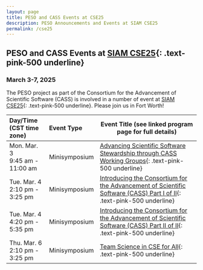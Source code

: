 ```yaml
---
layout: page
title: PESO and CASS Events at CSE25
description: PESO Announcements and Events at SIAM CSE25
permalink: /cse25
---
```


## PESO and CASS Events at [SIAM CSE25](https://www.siam.org/conferences-events/siam-conferences/cse25/){: .text-pink-500 underline}
### March 3-7, 2025

The PESO project as part of the Consortium for the Advancement of Scientific Software (CASS) is involved in a number of event at [SIAM CSE25](https://www.siam.org/conferences-events/siam-conferences/cse25/){: .text-pink-500 underline}.  Please join us in Fort Worth!

Day/Time<br>(CST time zone) | Event Type | Event Title (see linked program page for full details)
:---     |    :------ |--------------------------------------------------------
Mon. Mar. 3<br>9:45 am - 11:00 am | Minisymposium | [Advancing Scientific Software Stewardship through CASS Working Groups](https://meetings.siam.org/sess/dsp_programsess.cfm?SESSIONCODE=82308){: .text-pink-500 underline}
Tue. Mar. 4<br>2:10 pm - 3:25 pm | Minisymposium | [Introducing the Consortium for the Advancement of Scientific Software (CASS) Part I of II](https://meetings.siam.org/sess/dsp_programsess.cfm?SESSIONCODE=82327){: .text-pink-500 underline}
Tue. Mar. 4<br>4:20 pm - 5:35 pm | Minisymposium | [Introducing the Consortium for the Advancement of Scientific Software (CASS) Part II of II](https://meetings.siam.org/sess/dsp_programsess.cfm?SESSIONCODE=82328){: .text-pink-500 underline}
Thu. Mar. 6<br>2:10 pm - 3:25 pm | Minisymposium | [Team Science in CSE for All](https://meetings.siam.org/sess/dsp_programsess.cfm?SESSIONCODE=82405){: .text-pink-500 underline}